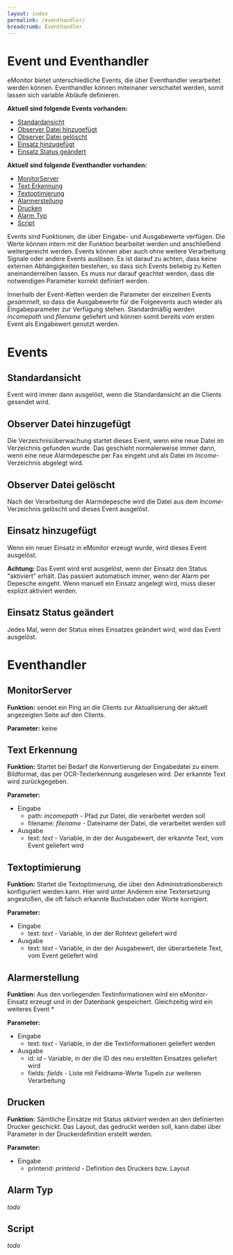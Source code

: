 ```yaml
---
layout: index
permalink: /eventhandler/
breadcrumb: Eventhandler
---
```


# Event und Eventhandler

eMonitor bietet unterschiedliche Events, die über Eventhandler verarbeitet werden können. Eventhandler können miteinaner verschaltet werden, somit lassen sich variable Abläufe definieren.

**Aktuell sind folgende Events vorhanden:**

* [Standardansicht](#standardansicht)
* [Observer Datei hinzugefügt](#observer-datei-hinzugefügt)
* [Observer Datei gelöscht](#observer-datei-gelöscht)
* [Einsatz hinzugefügt](#einsatz-hinzugefügt)
* [Einsatz Status geändert](#einsatz-status-geändert)

**Aktuell sind folgende Eventhandler vorhanden:**

* [MonitorServer](#monitorserver)
* [Text Erkennung](#text-erkennung)
* [Textoptimierung](#textoptimierung)
* [Alarmerstellung](#alarmerstellung)
* [Drucken](#drucken)
* [Alarm Typ](#alarm-typ)
* [Script](#script)

Events sind Funktionen, die über Eingabe- und Ausgabewerte verfügen. Die Werte können intern mit der Funktion bearbeitet werden und anschließend weitergereicht werden. Events können aber auch ohne weitere Verarbeitung Signale oder andere Events auslösen. Es ist darauf zu achten, dass keine externen Abhängigkeiten bestehen, so dass sich Events beliebig zu Ketten aneinanderreihen lassen. Es muss nur darauf geachtet werden, dass die notwendigen Parameter korrekt definiert werden.

Innerhalb der Event-Ketten werden die Parameter der einzelnen Events *gesammelt*, so dass die Ausgabewerte für die Folgeevents auch wieder als Eingabeparameter zur Verfügung stehen. Standardmäßig werden *incomepath* und *filename* geliefert und können somit bereits vom ersten Event als Eingabewert genutzt werden.

# Events

## Standardansicht

Event wird immer dann ausgelöst, wenn die Standardansicht an die Clients gesendet wird.

## Observer Datei hinzugefügt

Die Verzeichnisüberwachung startet dieses Event, wenn eine neue Datei im Verzeichnis gefunden wurde. Das geschieht normalerweise immer dann, wenn eine neue Alarmdepesche per Fax eingeht und als Datei im *Income*-Verzeichnis abgelegt wird.

## Observer Datei gelöscht

Nach der Verarbeitung der Alarmdepesche wird die Datei aus dem *Income*-Verzeichnis gelöscht und dieses Event ausgelöst.

## Einsatz hinzugefügt

Wenn ein neuer Einsatz in eMonitor erzeugt wurde, wird dieses Event ausgelöst.

**Achtung:** Das Event wird erst ausgelöst, wenn der Einsatz den Status "aktiviert" erhält. Das passiert automatisch immer, wenn der Alarm per Depesche eingeht. Wenn manuell ein Einsatz angelegt wird, muss dieser explizit aktiviert werden.

## Einsatz Status geändert

Jedes Mal, wenn der Status eines Einsatzes geändert wird, wird das Event ausgelöst.

# Eventhandler

## MonitorServer

**Funktion:** sendet ein Ping an die Clients zur Aktualisierung der aktuell angezeigten Seite auf den Clients.

**Parameter:** keine


## Text Erkennung

**Funktion:** Startet bei Bedarf die Konvertierung der Eingabedatei zu einem Bildformat, das per OCR-Texterkennung ausgelesen wird. Der erkannte Text wird zurückgegeben.

**Parameter:**

 * Eingabe
   * path: *incomepath* - Pfad zur Datei, die verarbeitet werden soll
   * filename: *filename* - Dateiname der Datei, die verarbeitet werden soll
 * Ausgabe
   * text: *text* - Variable, in der der Ausgabewert, der erkannte Text, vom Event geliefert wird


## Textoptimierung

**Funktion:** Startet die Textoptimierung, die über den Administrationsbereich konfiguriert werden kann. Hier wird unter Anderem eine Textersetzung angestoßen, die oft falsch erkannte Buchstaben oder Worte korrigiert.

**Parameter:**

 * Eingabe
   * text: *text* - Variable, in der der Rohtext geliefert wird
 * Ausgabe
   * text: *text* - Variable, in der der Ausgabewert, der überarbeitete Text, vom Event geliefert wird


## Alarmerstellung

**Funktion:** Aus den vorliegenden Textinformationen wird ein eMonitor-Einsatz erzeugt und in der Datenbank gespeichert. Gleichzeitig wird ein weiteres Event *

**Parameter:**
 
 * Eingabe
   * text: *text* - Variable, in der die Textinformationen geliefert werden
 * Ausgabe
   * id: *id* - Variable, in der die ID des neu erstellten Einsatzes geliefert wird
   * fields: *fields* - Liste mit Feldname-Werte Tupeln zur weiteren Verarbeitung

## Drucken

**Funktion:** Sämtliche Einsätze mit Status *aktiviert* werden an den definierten Drucker geschickt. Das Layout, das gedruckt werden soll, kann dabei über Parameter in der Druckerdefinition erstellt werden.

**Parameter:**

 * Eingabe
   * printerid: *printerid* - Definition des Druckers bzw. Layout

## Alarm Typ

*todo*

## Script

*todo*
